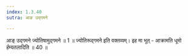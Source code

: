 ```yaml
---
index: 1.3.40
sutra: आङ उद्गमने

---
```

आङ् उद्गमने ज्योतिषामुद्गमने ॥ 1 ॥ ज्योतिरूद्गमने इति वक्तव्यम्। इह मा भूत्  -  आक्रामति धूमो र्हम्यतलादिति ॥ 40 ॥